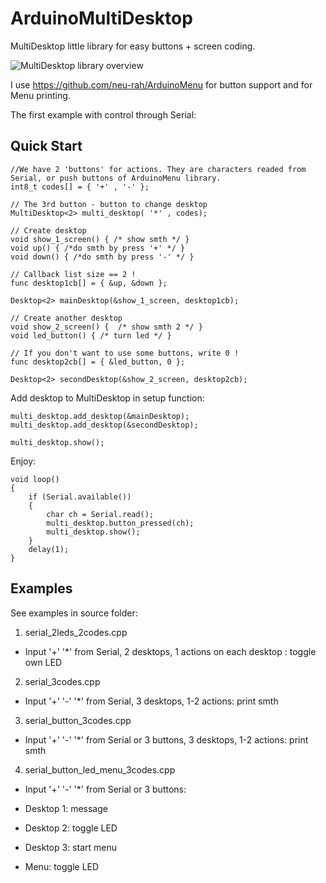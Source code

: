 # ArduinoMultiDesktop

MultiDesktop little library for easy buttons + screen coding.

![MultiDesktop library overview](/img/main.png)

I use https://github.com/neu-rah/ArduinoMenu for button support and for Menu printing.

The first example with control through Serial:

## Quick Start

```
//We have 2 'buttons' for actions. They are characters readed from Serial, or push buttons of ArduinoMenu library.
int8_t codes[] = { '+' , '-' };

// The 3rd button - button to change desktop
MultiDesktop<2> multi_desktop( '*' , codes);

// Create desktop
void show_1_screen() { /* show smth */ }
void up() { /*do smth by press '+' */ }
void down() { /*do smth by press '-' */ }

// Callback list size == 2 !
func desktop1cb[] = { &up, &down };

Desktop<2> mainDesktop(&show_1_screen, desktop1cb); 

// Create another desktop
void show_2_screen() {  /* show smth 2 */ }
void led_button() { /* turn led */ }

// If you don't want to use some buttons, write 0 !
func desktop2cb[] = { &led_button, 0 };

Desktop<2> secondDesktop(&show_2_screen, desktop2cb);
```

Add desktop to MultiDesktop in setup function:
```
multi_desktop.add_desktop(&mainDesktop);
multi_desktop.add_desktop(&secondDesktop);

multi_desktop.show();
```

Enjoy:
```
void loop() 
{	
	if (Serial.available()) 
	{
        char ch = Serial.read();
		multi_desktop.button_pressed(ch);
		multi_desktop.show(); 
    }
	delay(1);
}
```

## Examples

See examples in source folder:

1. serial_2leds_2codes.cpp
  * Input '+' '*' from Serial, 2 desktops, 1 actions on each desktop : toggle own LED

2. serial_3codes.cpp
  * Input '+' '-' '*' from Serial, 3 desktops, 1-2 actions: print smth

3. serial_button_3codes.cpp
  * Input '+' '-' '*' from Serial or 3 buttons, 3 desktops, 1-2 actions: print smth

4. serial_button_led_menu_3codes.cpp
  * Input '+' '-' '*' from Serial or 3 buttons:
  * Desktop 1: message
  * Desktop 2: toggle LED
  * Desktop 3: start menu

  * Menu: toggle LED





